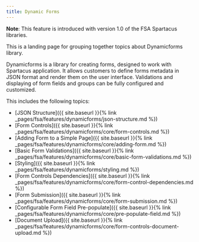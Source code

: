 ```yaml
---
title: Dynamic Forms 
---
```


**Note**: This feature is introduced with version 1.0 of the FSA Spartacus libraries.

This is a landing page for grouping together topics about Dynamicforms library.
  
Dynamicforms is a library for creating forms, designed to work with Spartacus application. It allows customers to define forms metadata in JSON format and render them on the user interface. Validations and displaying of form fields and groups can be fully configured and customized.

This includes the following topics:  

- [JSON Structure]({{ site.baseurl }}{% link _pages/fsa/features/dynamicforms/json-structure.md %})
- [Form Controls]({{ site.baseurl }}{% link _pages/fsa/features/dynamicforms/core/form-controls.md %})
- [Adding Form to a Simple Page]({{ site.baseurl }}{% link _pages/fsa/features/dynamicforms/core/adding-form.md %})
- [Basic Form Validations]({{ site.baseurl }}{% link _pages/fsa/features/dynamicforms/core/basic-form-validations.md %})
- [Styling]({{ site.baseurl }}{% link _pages/fsa/features/dynamicforms/styling.md %})
- [Form Controls Dependencies]({{ site.baseurl }}{% link _pages/fsa/features/dynamicforms/core/form-control-dependencies.md %})
- [Form Submission]({{ site.baseurl }}{% link _pages/fsa/features/dynamicforms/core/form-submission.md %})
- [Configurable Form Field Pre-populate]({{ site.baseurl }}{% link _pages/fsa/features/dynamicforms/core/pre-populate-field.md %})
- [Document Upload]({{ site.baseurl }}{% link _pages/fsa/features/dynamicforms/core/form-controls-document-upload.md %})

